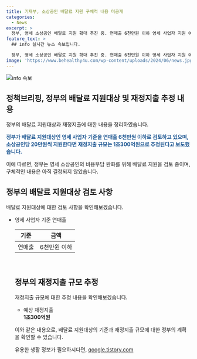 ```yaml
---
title: 기재부, 소상공인 배달료 지원 구체적 내용 미공개
categories:
  - News
excerpt: >
  정부, 영세 소상공인 배달료 지원 확대 추진 중. 연매출 6천만원 이하 영세 사업자 지원 예상, 재정지출 1조300억원 추산. 구체적 내용 미정으로 신중한 보도 필요.
feature_text: >
  ## info 실시간 뉴스 속보입니다.

  정부, 영세 소상공인 배달료 지원 확대 추진 중. 연매출 6천만원 이하 영세 사업자 지원 예상, 재정지출 1조300억원 추산. 구체적 내용 미정으로 신중한 보도 필요.
image: 'https://www.behealthy4u.com/wp-content/uploads/2024/06/news.jpg'
---
```


<p><img src="https://www.behealthy4u.com/wp-content/uploads/2024/06/news.jpg" alt="info 속보" /></p>

<h2 data-ke-size="size26">정책브리핑, 정부의 배달료 지원대상 및 재정지출 추정 내용</h2>

<p>정부의 배달료 지원대상과 재정지출에 대한 내용을 정리하였습니다.</p>

<p data-ke-size="size16"><b><span style="color: #1a5490;">정부가 배달료 지원대상인 영세 사업자 기준을 연매출 6천만원 이하로 검토하고 있으며, 소상공인당 20만원씩 지원한다면 재정지출 규모는 1조300억원으로 추정된다고 보도했습니다.</span></b></p>

<p>이에 따르면, 정부는 영세 소상공인의 비용부담 완화를 위해 배달료 지원을 검토 중이며, 구체적인 내용은 아직 결정되지 않았습니다.</p>

<h2 data-ke-size="size26">정부의 배달료 지원대상 검토 사항</h2>

<p>배달료 지원대상에 대한 검토 사항을 확인해보겠습니다.</p>

<ul>
<li>영세 사업자 기준 연매출</li>
<table>
<thead>
<tr>
<th>기준</th>
<th>금액</th>
</tr>
</thead>
<tbody>
<tr>
<td style="text-align: center;">연매출</td>
<td style="text-align: center;">6천만원 이하</td>
</tr>
</tbody>
</table>
<p data-ke-size="size16">&nbsp;</p>

<h2 data-ke-size="size26">정부의 재정지출 규모 추정</h2>
재정지출 규모에 대한 추정 내용을 확인해보겠습니다.

<ul>
<li>예상 재정지출</li>
<td style="text-align: center; height: 17px;"><b>1조300억원</b></td>
</ul>

<p>이와 같은 내용으로, 배달료 지원대상의 기준과 재정지출 규모에 대한 정부의 계획을 확인할 수 있습니다.</p>
유용한 생활 정보가 필요하시다면, <a href="https://qoogle.tistory.com" rel="dofollow">qoogle.tistory.com</a>


